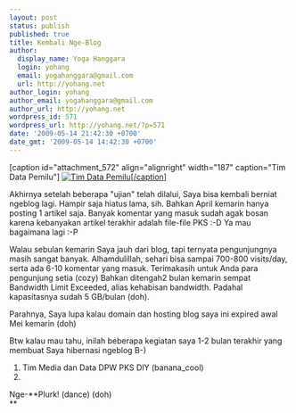 ```yaml
---
layout: post
status: publish
published: true
title: Kembali Nge-Blog
author:
  display_name: Yoga Hanggara
  login: yohang
  email: yogahanggara@gmail.com
  url: http://yohang.net
author_login: yohang
author_email: yogahanggara@gmail.com
author_url: http://yohang.net
wordpress_id: 571
wordpress_url: http://yohang.net/?p=571
date: '2009-05-14 21:42:30 +0700'
date_gmt: '2009-05-14 14:42:30 +0700'
---
```

[caption id="attachment\_572" align="alignright" width="187" caption="Tim Data Pemilu"] [![Tim Data Pemilu](http://yohang.net/wp-content/uploads/2009/05/dsc03068-187x250.jpg "Tim Data Pemilu")[/caption]](http://yohang.net/wp-content/uploads/2009/05/dsc03068.jpg)

Akhirnya setelah beberapa "ujian" telah dilalui, Saya bisa kembali berniat ngeblog lagi. Hampir saja hiatus lama, sih. Bahkan April kemarin hanya posting 1 artikel saja. Banyak komentar yang masuk sudah agak bosan karena kebanyakan artikel terakhir adalah file-file PKS :-D Ya mau bagaimana lagi :-P

Walau sebulan kemarin Saya jauh dari blog, tapi ternyata pengunjungnya masih sangat banyak. Alhamdulillah, sehari bisa sampai 700-800 visits/day, serta ada 6-10 komentar yang masuk. Terimakasih untuk Anda para pengunjung setia (cozy) Bahkan ditengah2 bulan kemarin sempat Bandwidth Limit Exceeded, alias kehabisan bandwidth. Padahal kapasitasnya sudah 5 GB/bulan (doh).

Parahnya, Saya lupa kalau domain dan hosting blog saya ini expired awal Mei kemarin (doh)

Btw kalau mau tahu, inilah beberapa kegiatan saya 1-2 bulan terakhir yang membuat Saya hibernasi ngeblog B-)

1. Tim Media dan Data DPW PKS DIY (banana\_cool) 
2. 

Nge-**Plurk! (dance) (doh)  
**

